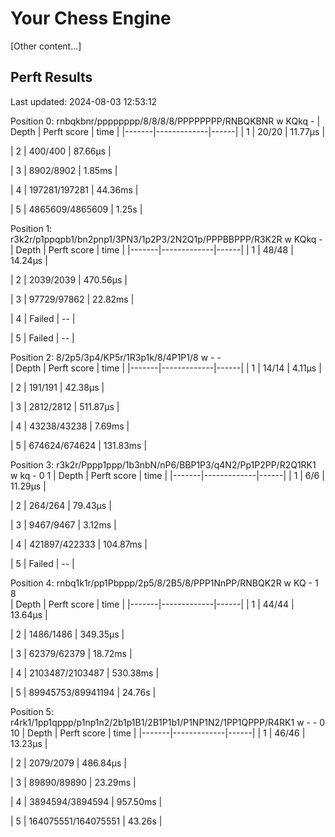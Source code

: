 # Your Chess Engine

[Other content...]

## Perft Results

Last updated: 2024-08-03 12:53:12

Position 0: rnbqkbnr/pppppppp/8/8/8/8/PPPPPPPP/RNBQKBNR w KQkq -
| Depth | Perft score | time |
|-------|-------------|------|
| 1 | 20/20 | 11.77µs |

| 2 | 400/400 | 87.66µs |

| 3 | 8902/8902 | 1.85ms |

| 4 | 197281/197281 | 44.36ms |

| 5 | 4865609/4865609 | 1.25s |

Position 1: r3k2r/p1ppqpb1/bn2pnp1/3PN3/1p2P3/2N2Q1p/PPPBBPPP/R3K2R w KQkq - 
| Depth | Perft score | time |
|-------|-------------|------|
| 1 | 48/48 | 14.24µs |

| 2 | 2039/2039 | 470.56µs |

| 3 | 97729/97862 | 22.82ms |

| 4 | Failed | -- |

| 5 | Failed | -- |

Position 2: 8/2p5/3p4/KP5r/1R3p1k/8/4P1P1/8 w - -  
| Depth | Perft score | time |
|-------|-------------|------|
| 1 | 14/14 | 4.11µs |

| 2 | 191/191 | 42.38µs |

| 3 | 2812/2812 | 511.87µs |

| 4 | 43238/43238 | 7.69ms |

| 5 | 674624/674624 | 131.83ms |

Position 3: r3k2r/Pppp1ppp/1b3nbN/nP6/BBP1P3/q4N2/Pp1P2PP/R2Q1RK1 w kq - 0 1
| Depth | Perft score | time |
|-------|-------------|------|
| 1 | 6/6 | 11.29µs |

| 2 | 264/264 | 79.43µs |

| 3 | 9467/9467 | 3.12ms |

| 4 | 421897/422333 | 104.87ms |

| 5 | Failed | -- |

Position 4: rnbq1k1r/pp1Pbppp/2p5/8/2B5/8/PPP1NnPP/RNBQK2R w KQ - 1 8  
| Depth | Perft score | time |
|-------|-------------|------|
| 1 | 44/44 | 13.64µs |

| 2 | 1486/1486 | 349.35µs |

| 3 | 62379/62379 | 18.72ms |

| 4 | 2103487/2103487 | 530.38ms |

| 5 | 89945753/89941194 | 24.76s |

Position 5: r4rk1/1pp1qppp/p1np1n2/2b1p1B1/2B1P1b1/P1NP1N2/1PP1QPPP/R4RK1 w - - 0 10
| Depth | Perft score | time |
|-------|-------------|------|
| 1 | 46/46 | 13.23µs |

| 2 | 2079/2079 | 486.84µs |

| 3 | 89890/89890 | 23.29ms |

| 4 | 3894594/3894594 | 957.50ms |

| 5 | 164075551/164075551 | 43.26s |
<!-- End of Perft Results -->